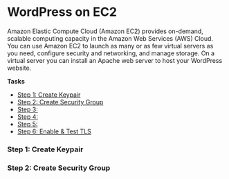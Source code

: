 # WordPress on EC2
Amazon Elastic Compute Cloud (Amazon EC2) provides on-demand, scalable computing capacity in the Amazon Web Services (AWS) Cloud. You can use Amazon EC2 to launch as many or as few virtual servers as you need, configure security and networking, and manage storage. On a virtual server you can install an Apache web server to host your WordPress website.

**Tasks**
- [Step 1: Create Keypair](#step-1-create-keypair)
- [Step 2: Create Security Group](#step-2-create-security-group)
- [Step 3: ](#step-3-install-apache-web-server)
- [Step 4: ](#step-4-set-file-permissions)
- [Step 5: ](#step-5-add-static-website)
- [Step 6: Enable & Test TLS](#step-6-enable--test-tls)

### Step 1: Create Keypair
### Step 2: Create Security Group
